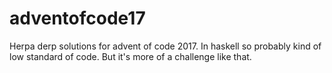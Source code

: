 # adventofcode17
Herpa derp solutions for advent of code 2017. In haskell so probably kind of low standard of code. But it's more of a challenge like that.
